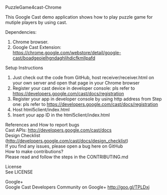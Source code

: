 PuzzleGame4cast-Chrome

This Google Cast demo application shows how to play puzzle game for mutiple players by using cast.

Dependencies:

1) Chrome browser.<br>
2) Google Cast Extension: https://chrome.google.com/webstore/detail/google-cast/boadgeojelhgndaghljhdicfkmllpafd

Setup Instructions <br>
1) Just check out the code from GitHub, host receiver/receiver.html on your own server and open that page in your Chrome browser <br>
2) Register your cast device in developer console: pls refer to  https://developers.google.com/cast/docs/registration <br>
3) Register your app in developer console by using http address from Step one: pls refer to https://developers.google.com/cast/docs/registration <br>
4) Host html5client/index.html <br>
5) Insert your app ID in the html5client/index.html <br>


References and How to report bugs <br>
Cast APIs: http://developers.google.com/cast/docs <br>
Design Checklist (http://developers.google.com/cast/docs/design_checklist) <br>
If you find any issues, please open a bug here on GitHub <br>
How to make contributions? <br>
Please read and follow the steps in the CONTRIBUTING.md <br>

License <br>
See LICENSE <br>

Google+ <br>
Google Cast Developers Community on Google+ http://goo.gl/TPLDxj <br>

